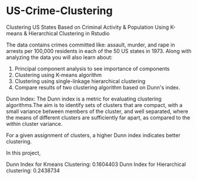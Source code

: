# US-Crime-Clustering
Clustering US States Based on Criminal Activity &amp; Population Using K-means &amp;  Hierarchical Clustering in Rstudio


The data contains crimes committed like: assault, murder, and rape in arrests per 100,000 residents in each of the 50 US states in 1973. Along with analyzing the data you will also learn about:

1. Principal component analysis to see importance of components
2. Clustering using K-means algorithm
3. Clustering using single-linkage hierarchical clustering
4. Compare results of two clustering algorithm based on Dunn's index.

Dunn Index: The Dunn index is a metric for evaluating clustering algorithms.The aim is to identify sets of clusters that are compact, with a small variance between members of the cluster, and well separated, where the means of different clusters are sufficiently far apart, as compared to the within cluster variance. 

For a given assignment of clusters, a higher Dunn index indicates better clustering. 

In this project, 
 
Dunn Index for Kmeans Clustering: 0.1604403
Dunn Index for Hierarchical clustering: 0.2438734

